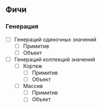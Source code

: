 ## Фичи


### Генерация
- [ ] Генераций одиночных значений
  - [ ] Примитив
  - [ ] Объект
- [ ] Генераций коллекций значений
    - [ ] Кортеж
      - [ ] Примитив
      - [ ] Объект
    - [ ] Массив 
      - [ ] Примитив
      - [ ] Объект